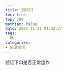 ```yaml
---
title: 测试CI
toc: true
top: 100
mathjax: false
date: 2021-11-21 01:32:37
tags:
- 熵
categories:
- 生活感悟
---
```

   验证下CI是否正常运作

